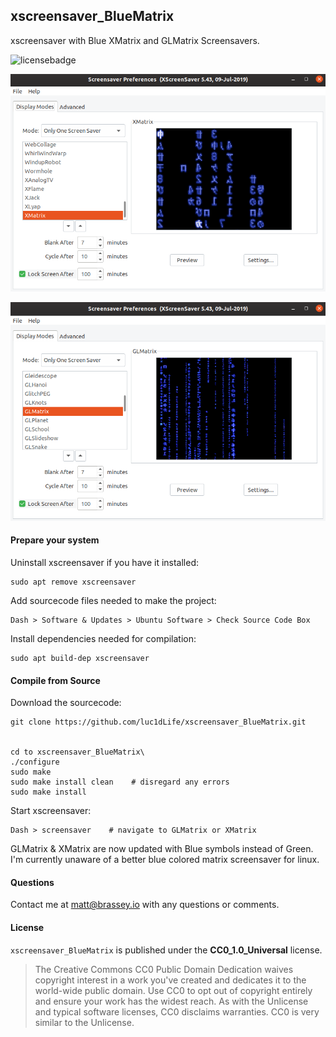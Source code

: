 ## xscreensaver_BlueMatrix

xscreensaver with Blue XMatrix and GLMatrix Screensavers.

![licensebadge](https://img.shields.io/badge/license-CC0_1.0_Universal-blue)

[<img src="XMatrix.png">](https://brassey.io/)

[<img src="GLMatrix.png">](https://brassey.io/)

#### Prepare your system

Uninstall xscreensaver if you have it installed:

    sudo apt remove xscreensaver

Add sourcecode files needed to make the project:

    Dash > Software & Updates > Ubuntu Software > Check Source Code Box

Install dependencies needed for compilation:

    sudo apt build-dep xscreensaver

#### Compile from Source

Download the sourcecode:

    git clone https://github.com/luc1dLife/xscreensaver_BlueMatrix.git


    cd to xscreensaver_BlueMatrix\
    ./configure
    sudo make
    sudo make install clean    # disregard any errors
    sudo make install


Start xscreensaver:

    Dash > screensaver    # navigate to GLMatrix or XMatrix

GLMatrix & XMatrix are now updated with Blue symbols instead of Green. I'm currently unaware of a better blue colored matrix screensaver for linux. 

#### Questions

Contact me at [matt@brassey.io](mailto:matt@brassey.io) with any questions or comments.

#### License

`xscreensaver_BlueMatrix` is published under the __CC0_1.0_Universal__ license.

> The Creative Commons CC0 Public Domain Dedication waives copyright interest in a work you've created and dedicates it to the world-wide public domain. Use CC0 to opt out of copyright entirely and ensure your work has the widest reach. As with the Unlicense and typical software licenses, CC0 disclaims warranties. CC0 is very similar to the Unlicense.